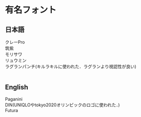 # 有名フォント
## 日本語
クレーPro  
筑紫  
モリサワ  
リュウミン  
ラグランパンチ(キルラキルに使われた．ラグランより視認性が良い)
<br><br>
## English
Paganini  
DIN(UNIQLOやtokyo2020オリンピックのロゴに使われた．)  
Futura  

